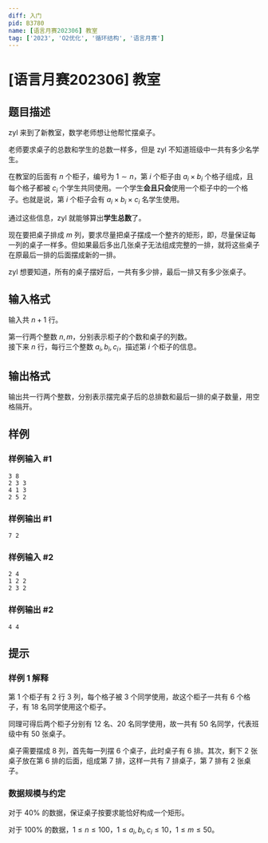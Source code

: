 ```yaml
---
diff: 入门
pid: B3780
name: [语言月赛202306] 教室
tag: ['2023', 'O2优化', '循环结构', '语言月赛']
---
```

# [语言月赛202306] 教室
## 题目描述

zyl 来到了新教室，数学老师想让他帮忙摆桌子。

老师要求桌子的总数和学生的总数一样多，但是 zyl 不知道班级中一共有多少名学生。

在教室的后面有 $n$ 个柜子，编号为 $1\sim n$，第 $i$ 个柜子由 $a_i\times b_i$ 个格子组成，且每个格子都被 $c_i$ 个学生共同使用。一个学生**会且只会**使用一个柜子中的一个格子。也就是说，第 $i$ 个柜子会有 $a_i\times b_i \times c_i$ 名学生使用。

通过这些信息，zyl 就能够算出**学生总数**了。

现在要把桌子排成 $m$ 列，要求尽量把桌子摆成一个整齐的矩形，即，尽量保证每一列的桌子一样多。但如果最后多出几张桌子无法组成完整的一排，就将这些桌子在原最后一排的后面摆成新的一排。

zyl 想要知道，所有的桌子摆好后，一共有多少排，最后一排又有多少张桌子。
## 输入格式

输入共 $n+1$ 行。

第一行两个整数 $n,m$，分别表示柜子的个数和桌子的列数。  
接下来 $n$ 行，每行三个整数 $a_i,b_i,c_i$，描述第 $i$ 个柜子的信息。
## 输出格式

输出共一行两个整数，分别表示摆完桌子后的总排数和最后一排的桌子数量，用空格隔开。
## 样例

### 样例输入 #1
```
3 8
2 3 3
4 1 3
2 5 2
```
### 样例输出 #1
```
7 2
```
### 样例输入 #2
```
2 4
1 2 2
2 3 2
```
### 样例输出 #2
```
4 4
```
## 提示

### 样例 1 解释
第 $1$ 个柜子有 $2$ 行 $3$ 列，每个格子被 $3$ 个同学使用，故这个柜子一共有 $6$ 个格子，有 $18$ 名同学使用这个柜子。

同理可得后两个柜子分别有 $12$ 名、$20$ 名同学使用，故一共有 $50$ 名同学，代表班级中有 $50$ 张桌子。

桌子需要摆成 $8$ 列，首先每一列摆 $6$ 个桌子，此时桌子有 $6$ 排。其次，剩下 $2$ 张桌子放在第 $6$ 排的后面，组成第 $7$ 排，这样一共有 $7$ 排桌子，第 $7$ 排有 $2$ 张桌子。

### 数据规模与约定

对于 $40\%$ 的数据，保证桌子按要求能恰好构成一个矩形。  

对于 $100\%$ 的数据，$1\leq n\leq 100$，$1\leq 
a_i,b_i,c_i\leq 10$，$1\leq m\leq 50$。
